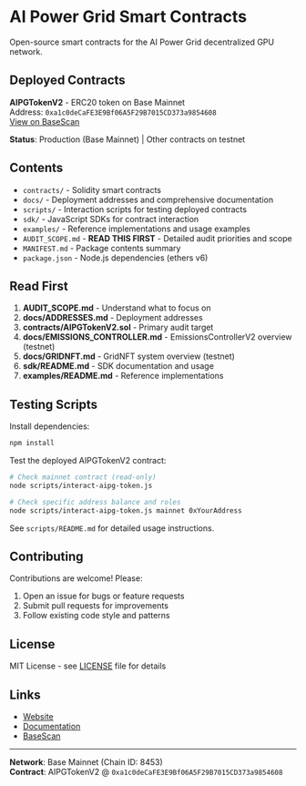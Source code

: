 # AI Power Grid Smart Contracts

Open-source smart contracts for the AI Power Grid decentralized GPU network.

## Deployed Contracts

**AIPGTokenV2** - ERC20 token on Base Mainnet  
Address: `0xa1c0deCaFE3E9Bf06A5F29B7015CD373a9854608`  
[View on BaseScan](https://basescan.org/address/0xa1c0deCaFE3E9Bf06A5F29B7015CD373a9854608)

**Status**: Production (Base Mainnet) | Other contracts on testnet

## Contents

- `contracts/` - Solidity smart contracts
- `docs/` - Deployment addresses and comprehensive documentation
- `scripts/` - Interaction scripts for testing deployed contracts
- `sdk/` - JavaScript SDKs for contract interaction
- `examples/` - Reference implementations and usage examples
- `AUDIT_SCOPE.md` - **READ THIS FIRST** - Detailed audit priorities and scope
- `MANIFEST.md` - Package contents summary
- `package.json` - Node.js dependencies (ethers v6)


## Read First

1. **AUDIT_SCOPE.md** - Understand what to focus on
2. **docs/ADDRESSES.md** - Deployment addresses
3. **contracts/AIPGTokenV2.sol** - Primary audit target
4. **docs/EMISSIONS_CONTROLLER.md** - EmissionsControllerV2 overview (testnet)
5. **docs/GRIDNFT.md** - GridNFT system overview (testnet)
6. **sdk/README.md** - SDK documentation and usage
7. **examples/README.md** - Reference implementations

## Testing Scripts

Install dependencies:
```bash
npm install
```

Test the deployed AIPGTokenV2 contract:
```bash
# Check mainnet contract (read-only)
node scripts/interact-aipg-token.js

# Check specific address balance and roles
node scripts/interact-aipg-token.js mainnet 0xYourAddress
```

See `scripts/README.md` for detailed usage instructions.

## Contributing

Contributions are welcome! Please:
1. Open an issue for bugs or feature requests
2. Submit pull requests for improvements
3. Follow existing code style and patterns

## License

MIT License - see [LICENSE](LICENSE) file for details

## Links

- [Website](https://aipowergrid.io)
- [Documentation](https://docs.aipowergrid.io)
- [BaseScan](https://basescan.org/address/0xa1c0deCaFE3E9Bf06A5F29B7015CD373a9854608)

---

**Network**: Base Mainnet (Chain ID: 8453)  
**Contract**: AIPGTokenV2 @ `0xa1c0deCaFE3E9Bf06A5F29B7015CD373a9854608`

